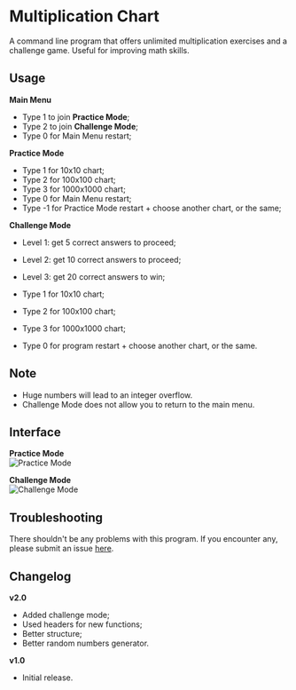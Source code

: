 # Multiplication Chart
A command line program that offers unlimited multiplication exercises and a challenge game. Useful for improving math skills.

## Usage
**Main Menu**
-  Type 1 to join **Practice Mode**;
-  Type 2 to join **Challenge Mode**;
-  Type 0 for Main Menu restart;
 
**Practice Mode**
-  Type 1 for 10x10 chart;
-  Type 2 for 100x100 chart;
-  Type 3 for 1000x1000 chart;
-  Type 0 for Main Menu restart;
-  Type -1 for Practice Mode restart + choose another chart, or the same;

**Challenge Mode**
-  Level 1: get 5 correct answers to proceed;
-  Level 2: get 10 correct answers to proceed;
-  Level 3: get 20 correct answers to win;

- Type 1 for 10x10 chart;

- Type 2 for 100x100 chart;

- Type 3 for 1000x1000 chart;

- Type 0 for program restart + choose another chart, or the same.

## Note
-  Huge numbers will lead to an integer overflow.
-  Challenge Mode does not allow you to return to the main menu.

## Interface
<strong>Practice Mode</strong><br>
<img src="https://github.com/user-attachments/assets/4ae1a32a-eaf0-4006-8f32-11b31b2774fc" alt="Practice Mode"><br>

<strong>Challenge Mode</strong><br>
<img src="https://github.com/user-attachments/assets/b345ed31-aace-493d-ba35-b0adcc6e9fa0" alt="Challenge Mode"><br>

## Troubleshooting
There shouldn't be any problems with this program. If you encounter any, please submit an issue [here](https://github.com/Kevin4e/MultiplicationChart/issues).

## Changelog
**v2.0**
-  Added challenge mode;
-  Used headers for new functions;
-  Better structure;
-  Better random numbers generator.

**v1.0**
-  Initial release.
